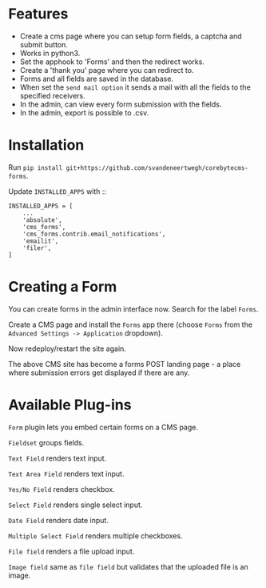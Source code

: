 Features
===========
- Create a cms page where you can setup form fields, a captcha and submit button.
- Works in python3.
- Set the apphook to 'Forms' and then the redirect works.
- Create a 'thank you' page where you can redirect to.
- Forms and all fields are saved in the database.
- When set the ``send mail option`` it sends a mail with all the fields to the specified receivers.
- In the admin, can view every form submission with the fields.
- In the admin, export is possible to .csv.

Installation
===========

Run ``pip install git+https://github.com/svandeneertwegh/corebytecms-forms``.

Update ``INSTALLED_APPS`` with ::

    INSTALLED_APPS = [
        ...
        'absolute',
        'cms_forms',
        'cms_forms.contrib.email_notifications',
        'emailit',
        'filer',
    ]


Creating a Form
===============

You can create forms in the admin interface now. Search for the label ``Forms``.

Create a CMS page and install the ``Forms`` app there (choose ``Forms`` from the ``Advanced Settings -> Application`` dropdown).

Now redeploy/restart the site again.

The above CMS site has become a forms POST landing page - a place where submission errors get displayed if there are any.


Available Plug-ins
==================

``Form`` plugin lets you embed certain forms on a CMS page.

``Fieldset`` groups fields.

``Text Field`` renders text input.

``Text Area Field`` renders text input.

``Yes/No Field`` renders checkbox.

``Select Field`` renders single select input.

``Date Field`` renders date input.

``Multiple Select Field`` renders multiple checkboxes.

``File field`` renders a file upload input.

``Image field`` same as ``file field`` but validates that the uploaded file is an image.

